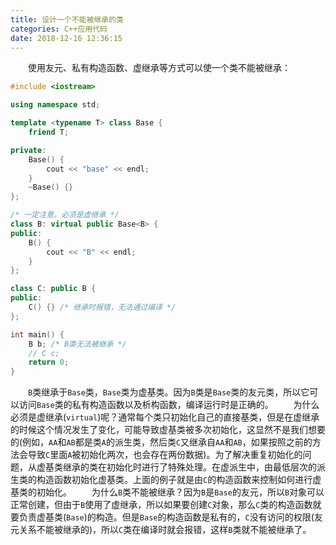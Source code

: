 ```yaml
---
title: 设计一个不能被继承的类
categories: C++应用代码
date: 2018-12-16 12:36:15
---
```

&emsp;&emsp;使用友元、私有构造函数、虚继承等方式可以使一个类不能被继承：<!--more-->

``` cpp
#include <iostream>

using namespace std;

template <typename T> class Base {
    friend T;

private:
    Base() {
        cout << "base" << endl;
    }
    ~Base() {}
};

/* 一定注意，必须是虚继承 */
class B: virtual public Base<B> {
public:
    B() {
        cout << "B" << endl;
    }
};

class C: public B {
public:
    C() {} /* 继承时报错，无法通过编译 */
};

int main() {
    B b; /* B类无法被继承 */
    // C c;
    return 0;
}
```

&emsp;&emsp;`B`类继承于`Base`类，`Base`类为虚基类。因为`B`类是`Base`类的友元类，所以它可以访问`Base`类的私有构造函数以及析构函数，编译运行时是正确的。
&emsp;&emsp;为什么必须是虚继承(`virtual`)呢？通常每个类只初始化自己的直接基类，但是在虚继承的时候这个情况发生了变化，可能导致虚基类被多次初始化，这显然不是我们想要的(例如，`AA`和`AB`都是类`A`的派生类，然后类`C`又继承自`AA`和`AB`，如果按照之前的方法会导致`C`里面`A`被初始化两次，也会存在两份数据)。为了解决重复初始化的问题，从虚基类继承的类在初始化时进行了特殊处理。在虚派生中，由最低层次的派生类的构造函数初始化虚基类。上面的例子就是由`C`的构造函数来控制如何进行虚基类的初始化。
&emsp;&emsp;为什么`B`类不能被继承？因为`B`是`Base`的友元，所以`B`对象可以正常创建，但由于`B`使用了虚继承，所以如果要创建`C`对象，那么`C`类的构造函数就要负责虚基类(`Base`)的构造。但是`Base`的构造函数是私有的，`C`没有访问的权限(友元关系不能被继承的)，所以`C`类在编译时就会报错，这样`B`类就不能被继承了。